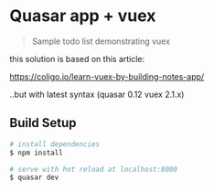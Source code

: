 # Quasar app + vuex

> Sample todo list demonstrating vuex

this solution is based on this article: 

https://coligo.io/learn-vuex-by-building-notes-app/

..but with latest syntax (quasar 0.12 vuex 2.1.x)

## Build Setup

``` bash
# install dependencies
$ npm install

# serve with hot reload at localhost:8080
$ quasar dev
```
